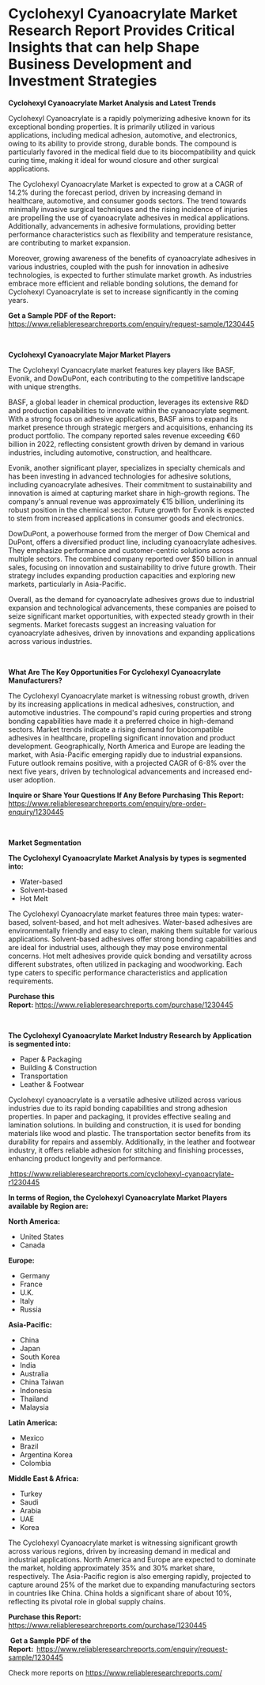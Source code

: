 <p><h1>Cyclohexyl Cyanoacrylate Market Research Report Provides Critical Insights that can help Shape Business Development and Investment Strategies</h1></p><p><strong>Cyclohexyl Cyanoacrylate Market Analysis and Latest Trends</strong></p>
<p><p>Cyclohexyl Cyanoacrylate is a rapidly polymerizing adhesive known for its exceptional bonding properties. It is primarily utilized in various applications, including medical adhesion, automotive, and electronics, owing to its ability to provide strong, durable bonds. The compound is particularly favored in the medical field due to its biocompatibility and quick curing time, making it ideal for wound closure and other surgical applications.</p><p>The Cyclohexyl Cyanoacrylate Market is expected to grow at a CAGR of 14.2% during the forecast period, driven by increasing demand in healthcare, automotive, and consumer goods sectors. The trend towards minimally invasive surgical techniques and the rising incidence of injuries are propelling the use of cyanoacrylate adhesives in medical applications. Additionally, advancements in adhesive formulations, providing better performance characteristics such as flexibility and temperature resistance, are contributing to market expansion.</p><p>Moreover, growing awareness of the benefits of cyanoacrylate adhesives in various industries, coupled with the push for innovation in adhesive technologies, is expected to further stimulate market growth. As industries embrace more efficient and reliable bonding solutions, the demand for Cyclohexyl Cyanoacrylate is set to increase significantly in the coming years.</p></p>
<p><strong>Get a Sample PDF of the Report:&nbsp;</strong> <a href="https://www.reliableresearchreports.com/enquiry/request-sample/1230445?utm_campaign=2187&utm_medium=2&utm_source=Github&utm_content=ia&utm_term=03022025&utm_id=cyclohexyl-cyanoacrylate">https://www.reliableresearchreports.com/enquiry/request-sample/1230445</a></p>
<p>&nbsp;</p>
<p><strong>Cyclohexyl Cyanoacrylate Major Market Players</strong></p>
<p><p>The Cyclohexyl Cyanoacrylate market features key players like BASF, Evonik, and DowDuPont, each contributing to the competitive landscape with unique strengths.</p><p>BASF, a global leader in chemical production, leverages its extensive R&D and production capabilities to innovate within the cyanoacrylate segment. With a strong focus on adhesive applications, BASF aims to expand its market presence through strategic mergers and acquisitions, enhancing its product portfolio. The company reported sales revenue exceeding €60 billion in 2022, reflecting consistent growth driven by demand in various industries, including automotive, construction, and healthcare.</p><p>Evonik, another significant player, specializes in specialty chemicals and has been investing in advanced technologies for adhesive solutions, including cyanoacrylate adhesives. Their commitment to sustainability and innovation is aimed at capturing market share in high-growth regions. The company's annual revenue was approximately €15 billion, underlining its robust position in the chemical sector. Future growth for Evonik is expected to stem from increased applications in consumer goods and electronics.</p><p>DowDuPont, a powerhouse formed from the merger of Dow Chemical and DuPont, offers a diversified product line, including cyanoacrylate adhesives. They emphasize performance and customer-centric solutions across multiple sectors. The combined company reported over $50 billion in annual sales, focusing on innovation and sustainability to drive future growth. Their strategy includes expanding production capacities and exploring new markets, particularly in Asia-Pacific.</p><p>Overall, as the demand for cyanoacrylate adhesives grows due to industrial expansion and technological advancements, these companies are poised to seize significant market opportunities, with expected steady growth in their segments. Market forecasts suggest an increasing valuation for cyanoacrylate adhesives, driven by innovations and expanding applications across various industries.</p></p>
<p>&nbsp;</p>
<p><strong>What Are The Key Opportunities For Cyclohexyl Cyanoacrylate Manufacturers?</strong></p>
<p><p>The Cyclohexyl Cyanoacrylate market is witnessing robust growth, driven by its increasing applications in medical adhesives, construction, and automotive industries. The compound's rapid curing properties and strong bonding capabilities have made it a preferred choice in high-demand sectors. Market trends indicate a rising demand for biocompatible adhesives in healthcare, propelling significant innovation and product development. Geographically, North America and Europe are leading the market, with Asia-Pacific emerging rapidly due to industrial expansions. Future outlook remains positive, with a projected CAGR of 6-8% over the next five years, driven by technological advancements and increased end-user adoption.</p></p>
<p><strong>Inquire or Share Your Questions If Any Before Purchasing This Report:</strong> <a href="https://www.reliableresearchreports.com/enquiry/pre-order-enquiry/1230445?utm_campaign=2187&utm_medium=2&utm_source=Github&utm_content=ia&utm_term=03022025&utm_id=cyclohexyl-cyanoacrylate">https://www.reliableresearchreports.com/enquiry/pre-order-enquiry/1230445</a></p>
<p>&nbsp;</p>
<p><strong>Market Segmentation</strong></p>
<p><strong>The Cyclohexyl Cyanoacrylate Market Analysis by types is segmented into:</strong></p>
<p><ul><li>Water-based</li><li>Solvent-based</li><li>Hot Melt</li></ul></p>
<p><p>The Cyclohexyl Cyanoacrylate market features three main types: water-based, solvent-based, and hot melt adhesives. Water-based adhesives are environmentally friendly and easy to clean, making them suitable for various applications. Solvent-based adhesives offer strong bonding capabilities and are ideal for industrial uses, although they may pose environmental concerns. Hot melt adhesives provide quick bonding and versatility across different substrates, often utilized in packaging and woodworking. Each type caters to specific performance characteristics and application requirements.</p></p>
<p><strong>Purchase this Report:&nbsp;</strong><a href="https://www.reliableresearchreports.com/purchase/1230445?utm_campaign=2187&utm_medium=2&utm_source=Github&utm_content=ia&utm_term=03022025&utm_id=cyclohexyl-cyanoacrylate">https://www.reliableresearchreports.com/purchase/1230445</a></p>
<p>&nbsp;</p>
<p><strong>The Cyclohexyl Cyanoacrylate Market Industry Research by Application is segmented into:</strong></p>
<p><ul><li>Paper & Packaging</li><li>Building & Construction</li><li>Transportation</li><li>Leather & Footwear</li></ul></p>
<p><p>Cyclohexyl cyanoacrylate is a versatile adhesive utilized across various industries due to its rapid bonding capabilities and strong adhesion properties. In paper and packaging, it provides effective sealing and lamination solutions. In building and construction, it is used for bonding materials like wood and plastic. The transportation sector benefits from its durability for repairs and assembly. Additionally, in the leather and footwear industry, it offers reliable adhesion for stitching and finishing processes, enhancing product longevity and performance.</p></p>
<p><a href="https://www.reliableresearchreports.com/cyclohexyl-cyanoacrylate-r1230445?utm_campaign=2187&utm_medium=2&utm_source=Github&utm_content=ia&utm_term=03022025&utm_id=cyclohexyl-cyanoacrylate">&nbsp;https://www.reliableresearchreports.com/cyclohexyl-cyanoacrylate-r1230445</a></p>
<p><strong>In terms of Region, the Cyclohexyl Cyanoacrylate Market Players available by Region are:</strong></p>
<p>
    <p> <strong> North America: </strong>
        <ul>
            <li>United States</li>
            <li>Canada</li>
        </ul>
        </p> 
    <p> <strong> Europe: </strong>
        <ul>
            <li>Germany</li>
            <li>France</li>
            <li>U.K.</li>
            <li>Italy</li>
            <li>Russia</li>
        </ul>
        </p> 
    <p> <strong> Asia-Pacific: </strong>
        <ul>
            <li>China</li>
            <li>Japan</li>
            <li>South Korea</li>
            <li>India</li>
            <li>Australia</li>
            <li>China Taiwan</li>
            <li>Indonesia</li>
            <li>Thailand</li>
            <li>Malaysia</li>
        </ul>
        </p> 
    <p> <strong> Latin America: </strong>
        <ul>
            <li>Mexico</li>
            <li>Brazil</li>
            <li>Argentina Korea</li>
            <li>Colombia</li>
        </ul>
        </p> 
    <p> <strong> Middle East & Africa: </strong>
        <ul>
            <li>Turkey</li>
            <li>Saudi</li>
            <li>Arabia</li>
            <li>UAE</li>
            <li>Korea</li>
        </ul>
    </p>
    </p>
<p><p>The Cyclohexyl Cyanoacrylate market is witnessing significant growth across various regions, driven by increasing demand in medical and industrial applications. North America and Europe are expected to dominate the market, holding approximately 35% and 30% market share, respectively. The Asia-Pacific region is also emerging rapidly, projected to capture around 25% of the market due to expanding manufacturing sectors in countries like China. China holds a significant share of about 10%, reflecting its pivotal role in global supply chains.</p></p>
<p><strong>Purchase this Report: </strong><a href="https://www.reliableresearchreports.com/purchase/1230445?utm_campaign=2187&utm_medium=2&utm_source=Github&utm_content=ia&utm_term=03022025&utm_id=cyclohexyl-cyanoacrylate">https://www.reliableresearchreports.com/purchase/1230445</a></p>
<p>&nbsp;<strong>Get a Sample PDF of the Report:&nbsp;&nbsp;</strong><a href="https://www.reliableresearchreports.com/enquiry/request-sample/1230445?utm_campaign=2187&utm_medium=2&utm_source=Github&utm_content=ia&utm_term=03022025&utm_id=cyclohexyl-cyanoacrylate">https://www.reliableresearchreports.com/enquiry/request-sample/1230445</a></p>
<p><strong></strong></p>
<p>Check more reports on <a href="https://www.reliableresearchreports.com/?utm_campaign=2187&utm_medium=2&utm_source=Github&utm_content=ia&utm_term=03022025&utm_id=cyclohexyl-cyanoacrylate">https://www.reliableresearchreports.com/</a></p>